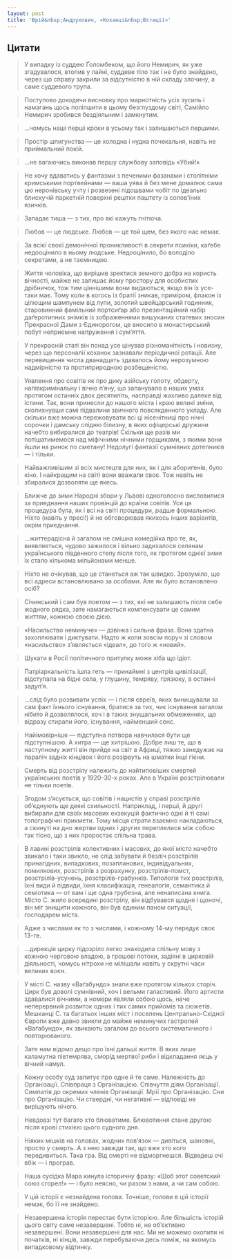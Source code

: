 ```yaml
---
layout: post
title: 'Юрій&nbsp;Андрухович, «Коханці&nbsp;Юстиції»'
---
```


## Цитати
>У випадку із суддею Ґоломбеком, що його Немирич, як уже згадувалося, втопив у лайні, суддеве тіло так і не було знайдено, через що справу закрили за відсутністю в ній складу злочину, а саме суддевого трупа.

>Поступово доходячи висновку про марнотність усіх зусиль і намагань щось поліпшити в цьому безглуздому світі, Самійло Немирич зробився бездіяльним і замкнутим.

>...чомусь наші перші кроки в усьому так і залишаються першими.

>Простір шпигунства — це холодна і нудна почекальня, навіть не приймальний покій.

>...не вагаючись виконав першу службову заповідь «Убий!»

>Не хочу вдаватись у фантазми з печеними фазанами і столітніми кримськими портвейнами — ваша уява й без мене домалює сама цю неронівську учту і розвезені підошвами чобіт по ідеально блискучій паркетній поверхні рештки паштету із солов’їних язичків.

>Западає тиша — з тих, про які кажуть гнітюча.

>Любов — це людське. Любов — це той щем, без якого нас немає.

>За всієї своєї демонічної проникливості в секрети психіки, каґебе недооцінило в ньому людське. Недооцінило, бо володіло секретами, а не таємницею.

>Життя чоловіка, що вирішив зректися земного добра на користь вічності, майже не залишає йому простору для особистих дрібничок, тож тим ціннішими вони видаються, якщо він їх усе-таки має. Тому коли в когось із братії зникав, приміром, флакон із цілющим шампунем від лупи, золотий швейцарський годинник, старовинний фамільний портсиґар або презентаційний набір даґеротипних знімків із зображеннями вишуканих статевих зносин Прекрасної Дами з Єдинорогом, це вносило в монастирський побут неприємне напруження і сум’яття.

>У прекрасній статі він понад усе цінував різноманітність і новизну, через що персоналії коханок зазнавали періодичної ротації. Але перевищення числа дванадцять здавалось йому нерозумною надмірністю та протиприродною розбещеністю.

>Уявлення про совітів як про дику азійську голоту, обдерту, напівкримінальну і вічно п’яну, що запанувало в наших умах протягом останніх двох десятиліть, насправді жахливо далеке від істини. Так, вони принесли до нашого міста і краю великі зміни, сколихнувши самі підвалини звичного повсякденного укладу. Але скільки вже можна пережовувати всі ці нісенітниці про нічні сорочки і дамську спідню білизну, в яких офіцерські дружини начебто вибиралися до театрів! Скільки ще разів ми потішатимемося над міфічними нічними горщиками, з якими вони йшли на ринок по сметану! Недолугі фантазії сумнівних дотепників — і тільки.

>Найважливішим зі всіх мистецтв для них, як і для абориґенів, було кіно. І найкращим на світі вони вважали своє. Тож навіть не збиралися дозволяти ще якесь.

>Ближче до зими Народні збори у Львові одноголосно висловилися за приеднання наших провінцій до країни совітів. Уся ця процедура була, як і всі на світі процедури, радше формальною. Ніхто (навіть у пресі!) й не обговорював якихось інших варіантів, окрім приеднання.

>...життерадісна й загалом не смішна комедійка про те, як, виявляеться, чудово зажилося і вільно задихалося селянам українського південного степу після того, як протягом однієї зими їх стало кількома мільйонами менше.

>Ніхто не очікував, що це станеться аж так швидко. Зрозуміло, що всі адреси встановлювано за особами. Але як було встановлено осіб?

>Січинський і сам був поетом — з тих, які не залишають після себе жодного рядка, зате намагаються компенсувати це самим життям, кожною своєю дією.

>«Насильство неминуче» — дзвінка і сильна фраза. Вона здатна захоплювати і диктувати. Надто ж коли зовсім поруч зі словом «насильство» з’являється «ідеал», до того ж «новий».

>Шукати в Росії політичного притулку може хіба що ідіот.

>Патріархальність ішла геть — принаймні з центрів цивілізації, відступала на бідні села, у глушину, темряву, грязюку, в останні задуп’я.

>...слід було розвивати успіх — і після євреїв, яких винищували за сам факт їхнього існування, братися за тих, чиє існування загалом нібито й дозволялося, хоч і в таких знущальних обмеженнях, що відразу стирали його, існування, найменший сенс.

>Найімовірніше — підступна потвора навчилася бути ще підступнішою. А хитра — ще хитрішою. Добре лиш те, що в наступному житті він прийде на світ в Африці, тяжко занедужає на параліч задніх кінцівок і його розірвуть на шматки інші гієни.

>Смерть від розстрілу належить до найтиповіших смертей українських поетів у 1920-30-х роках. Але в Україні розстрілювали не тільки поетів.

>Згодом з’ясується, що совітів і нацистів у справі розстрілів об’єднують ще деякі схильності. Наприклад, і перші, й другі вибирали для своїх масових екзекуцій фактично одні й ті самі топографічні прикмети. Тому місця страти взаємно накладаються, а скинуті на дно жертви одних і других переплелися між собою так тісно, що з них проростає спільна трава.

>В лавині розстрілів колективних і масових, до якої місто начебто звикало і таки звикло, не слід забувати й безліч розстрілів принагідних, випадкових, позапланових, індивідуальних, помилкових, розстрілів з розрахунку, розстрілів-помст, розстрілів-усунень, розстрілів-грабунків. Типологія тих розстрілів, їхні види й підвиди, їхня класифікація, генеалогія, семантика й семіотика — от вам і ще одна грубезна, але ненаписана книга. Місто С. жило всередині розстрілу, він відбувався щодня і щоночі, він міг знищити кожного, він був єдиним паном ситуації, господарем міста.

>Адже з числами як то з числами, і кожному 14-му передує своє 13-те.

>...дирекція цирку підозріло легко знаходила спільну мову з кожною черговою владою, а грошові потоки, задіяні в цирковій діяльності, чомусь нітрохи не мілішали навіть у скрутні часи великих воєн.

>У місті С. назву «Ваґабундо» знали вже протягом кількох сторіч. Цирк був доволі сумнівний, хоч і вельми галасливий. Його артисти здавалися вічними, а номери являли собою щось, наче неперервний розвиток одних і тих самих прийомів та сюжетів. Мешканці С. та багатьох інших міст і поселень Центрально-Східної Європи вже давно звикли до майже неминучих гастролей «Ваґабундо», як звикають загалом до всього систематичного і повторюваного.

>Зате нам відомо дещо про їхні дальші життя. В яких лише каламутна півтемрява, сморід мертвої риби і відкладання яєць у вічний намул.

>Кожну особу суд запитує про одне й те саме. Належність до Організації. Співпраця з Організацією. Співчуття діям Організації. Симпатія до окремих членів Організації. Мрії про Організацію. Сни про Організацію. Чи ствердні, чи негативні — відповіді не вирішують нічого.

>Невдовзі тут багато хто блюватиме. Блювотиння стане другою після крові стихією цього судного дня.

>Ніяких мішків на головах, жодних пов’язок — дивіться, шановні, просто у смерть. А з нею завжди так, що вже хто кого передивиться. Така гра. Від смерті не відморгнешся. Відведеш очі вбік — і програв.

>Наша сусідка Мара кинула історичну фразу: «Шоб этот советский союз сгорел!» — і було неясно, чи разом з нами, а чи сам собою.

>У цій історії є незнайдена голова. Точніше, голови в цій історії немає, бо її не знайдено.

>Незавершена історія перестає бути історією. Але більшість історій цього світу саме незавершені. Тобто ні, не об’єктивно незавершені. Вони незавершені для нас. Ми не можемо охопити ні початків, ні кінців, завжди перебуваючи десь поміж, на якомусь випадковому відтинку.

